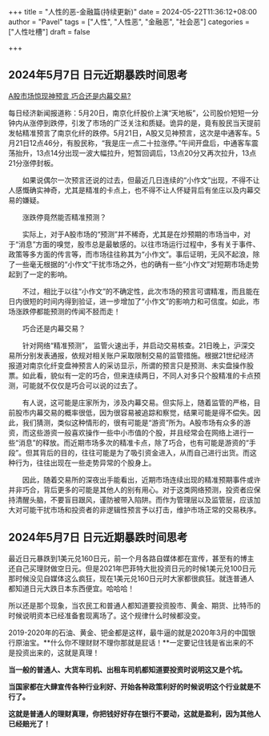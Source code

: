 +++
title = "人性的恶-金融篇(持续更新)"
date = 2024-05-22T11:36:12+08:00
author = "Pavel"
tags = ["人性", "人性恶", "金融恶", "社会恶"]
categories = ["人性吐槽"]
draft = false

+++

## 2024年5月7日 日元近期暴跌时间思考

[A股市场惊现神预言 巧合还是内幕交易?](https://finance.eastmoney.com/a/202405223083925691.html)

每日经济新闻报道称：5月20日，南京化纤股价上演“天地板”，公司股价短短一分钟内从涨停到跌停，引发了市场的广泛关注和质疑。诡异的是，竟有股民当天提前发帖精准预言了南京化纤的跌停。5月21日，A股又见神预言，这次是中通客车。5月21日12点46分，有股民称，“我是庄一点二十拉涨停。”午间开盘后，中通客车震荡抬升，13点14分出现一波大幅拉升，短暂回调后，13点20分又再次拉升，13点21分涨停封板。

　　如果说偶尔一次预言还说的过去，但最近几日连续的“小作文”出现，不得不让人感慨确实神奇，尤其是精准的卡点上，也不得不让人怀疑背后有坐庄以及内幕交易的嫌疑。

　　涨跌停竟然能否精准预测？

　　实际上，对于A股市场的“预测”并不稀奇，尤其是在炒预期的市场当中，对于“消息”方面的嗅觉，股市总是最敏感的。以往市场运行过程中，多有关于事件、政策等多方面的传言等，而市场往往称其为“小作文”。事后证明，无风不起浪，除了一些毫无根据的“小作文”干扰市场之外，也的确有一些“小作文”对短期市场走势起到了一定的影响。

　　不过，相比于以往“小作文”的不确定性，此次市场的预言可谓精准，而且能在日内很短的时间内得到验证，进一步增加了“小作文”的影响力和可信度。如此，市场涨跌停都能预测的传闻不胫而走！

　　巧合还是内幕交易？

　　针对网络“精准预测”， 监管火速出手，并启动交易核查。21日晚上，沪深交易所分别发表通报，依规对相关账户采取限制交易的监管措施。根据21世纪经济报道对南京化纤变盘神预言人的采访显示，所谓的预言只是预测、未实盘操作股票。如此看，貌似有一定的巧合，但来连续两日，不同人对多只个股精准的卡点预测，可能就不仅仅是巧合可以说的过去了。

　　有人说，这可能是庄家所为，涉及内幕交易。但实际上，随着监管的严格，目前股市内幕交易的概率很低，因为很容易被追踪和察觉，结果可能是得不偿失。因此，我们猜测，类似这种情形的，很有可能是“游资”所为。A股市场有众多的游资，而这些游资一般喜欢操作一些中小市值的个股，并且经常会在网络上进行一些“消息”的释放。而近期市场多次的精准卡点，除了巧合，也有可能是游资的“手段”。但其背后的目的，往往可能是为了吸引资金进入，从而自己进行出货。而这种行为，往往出现在一些走势异常的个股身上。

　　因此，随着交易所的深夜出手能看出，近期市场连续出现的精准预期事件或许并非巧合，背后更多的可能是其他人的别有用心。对于这类网络预测，投资者应保持清醒头脑，不要盲目跟风，谨防被带入陷阱。而作为管理层以及监管层，应该加大对可能干扰市场和投资者的非逻辑性预言予以打击，维护市场正常的交易秩序。

## 2024年5月7日 日元近期暴跌时间思考

最近日元暴跌到1美元兑160日元，前一个月各路自媒体都在宣传，甚至有的博主还自己买理财做空日元。但是2021年巴菲特大批投资日元的时候1美元兑100日元那时候没见自媒体这么疯狂，现在1美元兑160日元时大家都很疯狂。就连普通人都知道日元大跌日本东西便宜。哈哈哈！

所以还是那个现象，当农民工和普通人都知道要投资股市、黄金、期货、比特币的时候说明资本已经准备套现离场了。这个规律什么时候都没变。

2019-2020年的石油、黄金、钯金都是这样，最牛逼的就是2020年3月的中国银行原油宝。**什么你不理财财不理你那就是屁话！**一定要记住钱是省出来的不是投资出来的，这就是真理！

**当一般的普通人、大货车司机、出租车司机都知道要投资时说明这又是个坑。**

**当国家都在大肆宣传各种行业利好、开始各种政策利好的时候说明这个行业就是不行了。**

**这就是普通人的理财真理，你把钱好好存在银行不要动，这就是盈利，因为其他人已经赔光了！**
